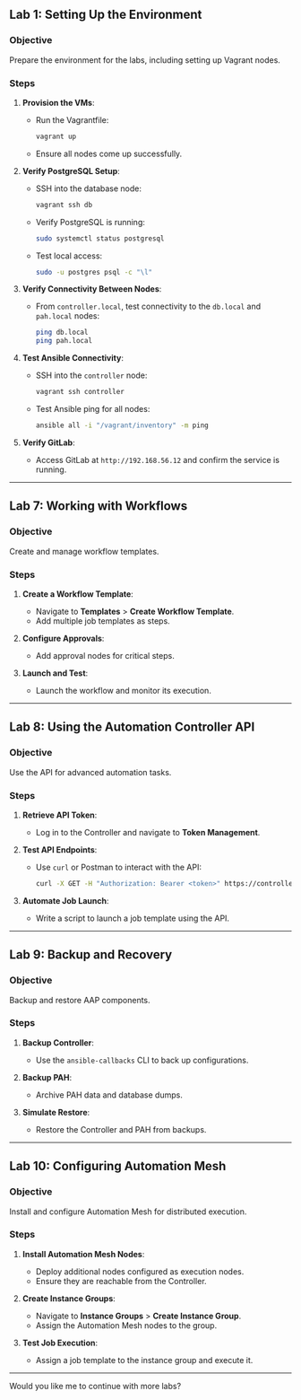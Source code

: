 ## **Lab 1: Setting Up the Environment**

### Objective
Prepare the environment for the labs, including setting up Vagrant nodes.

### Steps
1. **Provision the VMs**:
   - Run the Vagrantfile:
     ```bash
     vagrant up
     ```
   - Ensure all nodes come up successfully.

2. **Verify PostgreSQL Setup**:
   - SSH into the database node:
     ```bash
     vagrant ssh db
     ```
   - Verify PostgreSQL is running:
     ```bash
     sudo systemctl status postgresql
     ```
   - Test local access:
     ```bash
     sudo -u postgres psql -c "\l"
     ```

3. **Verify Connectivity Between Nodes**:
   - From `controller.local`, test connectivity to the `db.local` and `pah.local` nodes:
     ```bash
     ping db.local
     ping pah.local
     ```

4. **Test Ansible Connectivity**:
   - SSH into the `controller` node:
     ```bash
     vagrant ssh controller
     ```
   - Test Ansible ping for all nodes:
     ```bash
     ansible all -i "/vagrant/inventory" -m ping
     ```

5. **Verify GitLab**:
   - Access GitLab at `http://192.168.56.12` and confirm the service is running.

---
















## **Lab 7: Working with Workflows**

### Objective
Create and manage workflow templates.

### Steps
1. **Create a Workflow Template**:
   - Navigate to **Templates** > **Create Workflow Template**.
   - Add multiple job templates as steps.

2. **Configure Approvals**:
   - Add approval nodes for critical steps.

3. **Launch and Test**:
   - Launch the workflow and monitor its execution.

---

## **Lab 8: Using the Automation Controller API**

### Objective
Use the API for advanced automation tasks.

### Steps
1. **Retrieve API Token**:
   - Log in to the Controller and navigate to **Token Management**.

2. **Test API Endpoints**:
   - Use `curl` or Postman to interact with the API:
     ```bash
     curl -X GET -H "Authorization: Bearer <token>" https://controller.local/api/v2/
     ```

3. **Automate Job Launch**:
   - Write a script to launch a job template using the API.

---

## **Lab 9: Backup and Recovery**

### Objective
Backup and restore AAP components.

### Steps
1. **Backup Controller**:
   - Use the `ansible-callbacks` CLI to back up configurations.

2. **Backup PAH**:
   - Archive PAH data and database dumps.

3. **Simulate Restore**:
   - Restore the Controller and PAH from backups.

---

## **Lab 10: Configuring Automation Mesh**

### Objective
Install and configure Automation Mesh for distributed execution.

### Steps
1. **Install Automation Mesh Nodes**:
   - Deploy additional nodes configured as execution nodes.
   - Ensure they are reachable from the Controller.

2. **Create Instance Groups**:
   - Navigate to **Instance Groups** > **Create Instance Group**.
   - Assign the Automation Mesh nodes to the group.

3. **Test Job Execution**:
   - Assign a job template to the instance group and execute it.

---

Would you like me to continue with more labs?

